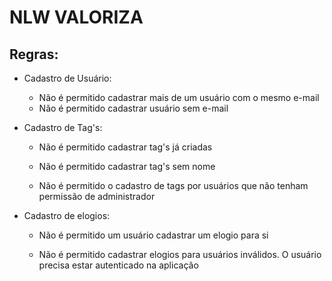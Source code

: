 # NLW VALORIZA

## Regras:

- Cadastro de Usuário:

  - Não é permitido cadastrar mais de um usuário com o mesmo e-mail
  - Não é permitido cadastrar usuário sem e-mail

- Cadastro de Tag's:

  - Não é permitido cadastrar tag's já criadas

  - Não é permitido cadastrar tag's sem nome

  - Não é permitido o cadastro de tags por usuários que não tenham permissão de administrador

- Cadastro de elogios:

  - Não é permitido um usuário cadastrar um elogio para si

  - Não é permitido cadastrar elogios para usuários inválidos. O usuário precisa estar autenticado na aplicação
